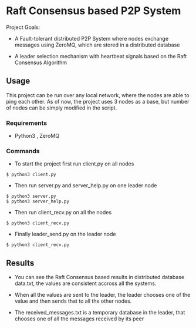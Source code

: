 # Raft Consensus based P2P System
Project Goals: 

- A Fault-tolerant distributed P2P System where nodes exchange messages using ZeroMQ, which are stored in a distributed database

- A leader selection mechanism with heartbeat signals based on the Raft Consensus Algorithm



## Usage
This project can be run over any local network, where the nodes are able to ping each other. As of now, the project uses 3 nodes as a base, but number of nodes can be simply modified in the script.

### Requirements
- Python3 , ZeroMQ


### Commands
- To start the project first run client.py on all nodes
```
$ python3 client.py
```
- Then run server.py and server_help.py on one leader node
```
$ python3 server.py
$ python3 server_help.py

```
- Then run client_recv.py on all the nodes
```
$ python3 client_recv.py
```
- Finally leader_send.py on the leader node
```
$ python3 client_recv.py
```

## Results

- You can see the Raft Consensus based results in distributed database data.txt, the values are consistent accross all the systems.

- When all the values are sent to the leader, the leader chooses one of the value and then sends that to all the other nodes.

- The received_messages.txt is a temporary database in the leader, that chooses one of all the messages received by its peer




